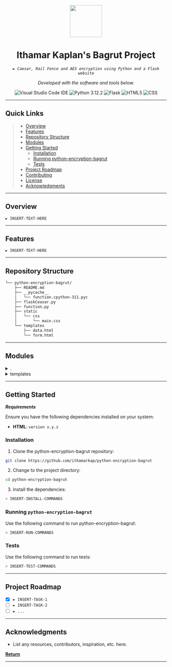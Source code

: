 <p align="center">
  <img src="https://upload.wikimedia.org/wikipedia/he/thumb/1/15/Ministry_of_Education.svg/1200px-Ministry_of_Education.svg.png" width="100" />
</p>
<p align="center">
    <h1 align="center">Ithamar Kaplan's Bagrut Project</h1>
</p>
<p align="center">
    <em><code>► Caesar, Rail Fence and AES encryption using Python and a Flask website</code></em>
</p>
<p>
<p align="center">
		<em>Developed with the software and tools below.</em>
</p>
<p align="center">
	<img src="https://img.shields.io/badge/Visual%20Studio%20Code-007ACC?style=flat&logo=visualstudiocode&logoColor=white" alt="Visual Studio Code IDE">
	<img src="https://img.shields.io/badge/Python.svg?style=flat&logo=Python&logoColor=white" alt="Python 3.12.2">
	<img src="https://img.shields.io/badge/Flask-000000?style=flat&logo=flask&logoColor=white" alt="Flask">
	<img src="https://img.shields.io/badge/HTML5-E34F26.svg?style=flat&logo=HTML5&logoColor=white" alt="HTML5">
	<img src="https://img.shields.io/badge/CSS-239120?&style=flat&logo=css3&logoColor=white" alt="CSS">
</p>
<hr>

##  Quick Links

> - [ Overview](#-overview)
> - [ Features](#-features)
> - [ Repository Structure](#-repository-structure)
> - [ Modules](#-modules)
> - [ Getting Started](#-getting-started)
>   - [ Installation](#-installation)
>   - [Running python-encryption-bagrut](#-running-python-encryption-bagrut)
>   - [ Tests](#-tests)
> - [ Project Roadmap](#-project-roadmap)
> - [ Contributing](#-contributing)
> - [ License](#-license)
> - [ Acknowledgments](#-acknowledgments)

---

##  Overview

<code>► INSERT-TEXT-HERE</code>

---

##  Features

<code>► INSERT-TEXT-HERE</code>

---

##  Repository Structure

```sh
└── python-encryption-bagrut/
    ├── README.md
    ├── __pycache__
    │   └── function.cpython-311.pyc
    ├── flaskCeasar.py
    ├── function.py
    ├── static
    │   └── css
    │       └── main.css
    └── templates
        ├── data.html
        └── form.html
```

---

##  Modules

<details closed><summary>.</summary>

| File                                                                                                | Summary                         |
| ---                                                                                                 | ---                             |
| [function.py](https://github.com/ithamarkap/python-encryption-bagrut/blob/master/function.py)       | <code>► INSERT-TEXT-HERE</code> |
| [flaskCeasar.py](https://github.com/ithamarkap/python-encryption-bagrut/blob/master/flaskCeasar.py) | <code>► INSERT-TEXT-HERE</code> |

</details>

<details closed><summary>templates</summary>

| File                                                                                                | Summary                         |
| ---                                                                                                 | ---                             |
| [form.html](https://github.com/ithamarkap/python-encryption-bagrut/blob/master/templates/form.html) | <code>► INSERT-TEXT-HERE</code> |
| [data.html](https://github.com/ithamarkap/python-encryption-bagrut/blob/master/templates/data.html) | <code>► INSERT-TEXT-HERE</code> |

</details>

---

##  Getting Started

***Requirements***

Ensure you have the following dependencies installed on your system:

* **HTML**: `version x.y.z`

###  Installation

1. Clone the python-encryption-bagrut repository:

```sh
git clone https://github.com/ithamarkap/python-encryption-bagrut
```

2. Change to the project directory:

```sh
cd python-encryption-bagrut
```

3. Install the dependencies:

```sh
> INSERT-INSTALL-COMMANDS
```

###  Running `python-encryption-bagrut`

Use the following command to run python-encryption-bagrut:

```sh
> INSERT-RUN-COMMANDS
```

###  Tests

Use the following command to run tests:

```sh
> INSERT-TEST-COMMANDS
```

---

##  Project Roadmap

- [X] `► INSERT-TASK-1`
- [ ] `► INSERT-TASK-2`
- [ ] `► ...`

---

##  Acknowledgments

- List any resources, contributors, inspiration, etc. here.

[**Return**](#-quick-links)

---
